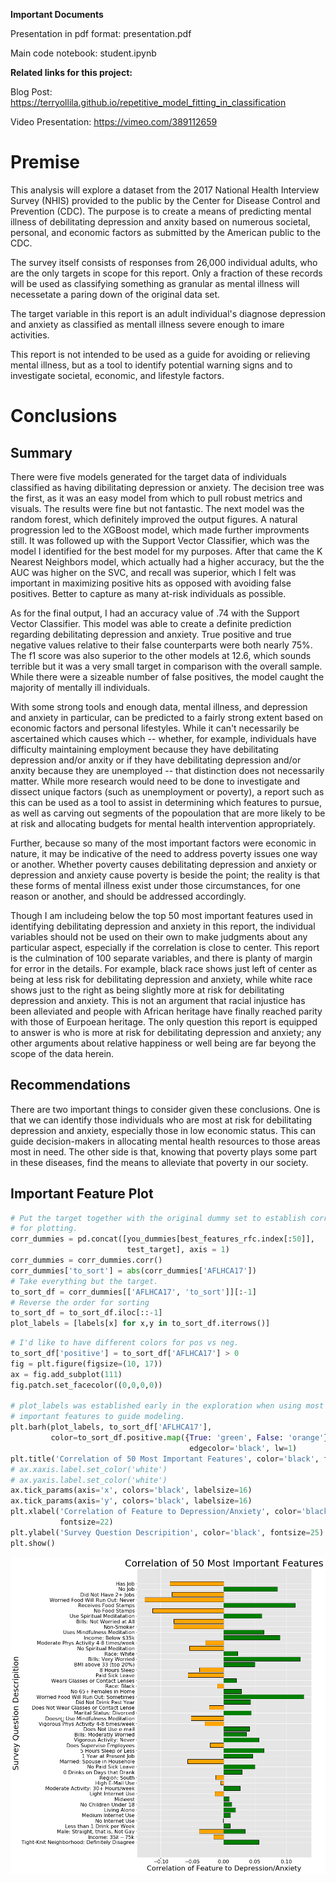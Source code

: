 **Important Documents**

Presentation in pdf format:
presentation.pdf

Main code notebook:
student.ipynb

**Related links for this project:**

Blog Post:
<https://terryollila.github.io/repetitive_model_fitting_in_classification>

Video Presentation:
<https://vimeo.com/389112659>

# Premise

This analysis will explore a dataset from the 2017 National Health Interview Survey (NHIS) provided to the public by the Center for Disease Control and Prevention (CDC). The purpose is to create a means of predicting mental illness of debilitating depression and anxity based on numerous societal, personal, and economic factors as submitted by the American public to the CDC.

The survey itself consists of responses from 26,000 individual adults, who are the only targets in scope for this report. Only a fraction of these records will be used as classifying something as granular as mental illness will necessetate a paring down of the original data set.

The target variable in this report is an adult individual's diagnose depression and anxiety as classified as mentall illness severe enough to imare activities.

This report is not intended to be used as a guide for avoiding or relieving mental illness, but as a tool to identify potential warning signs and to investigate societal, economic, and lifestyle factors.

# Conclusions

## Summary

There were five models generated for the target data of individuals classified as having dibilitating depression or anxiety. The decision tree was the first, as it was an easy model from which to pull robust metrics and visuals. The results were fine but not fantastic. The next model was the random forest, which definitely improved the output figures. A natural progression led to the XGBoost model, which made further improvments still. It was followed up with the Support Vector Classifier, which was the model I identified for the best model for my purposes. After that came the K Nearest Neighbors model, which actually had a higher accuracy, but the the AUC was higher on the SVC, and recall was superior, which I felt was important in maximizing positive hits as opposed with avoiding false positives. Better to capture as many at-risk individuals as possible.

As for the final output, I had an accuracy value of .74 with the Support Vector Classifier. This model was able to create a definite prediction regarding debilitating depression and anxiety. True positive and true negative values relative to their false counterparts were both nearly 75%. The f1 score was also superior to the other models at 12.6, which sounds terrible but it was a very small target in comparison with the overall sample. While there were a sizeable number of false positives, the model caught the majority of mentally ill individuals.

With some strong tools and enough data, mental illness, and depression and anxiety in particular, can be predicted to a fairly strong extent based on economic factors and personal lifestyles. While it can't necessarily be ascertained which causes which -- whether, for example, individuals have difficulty maintaining employment because they have debilitating depression and/or anxity or if they have debilitating depression and/or anxity because they are unemployed -- that distinction does not necessarily matter. While more research would need to be done to investigate and dissect unique factors (such as unemployment or poverty), a report such as this can be used as a tool to assist in determining which features to pursue, as well as carving out segments of the popoulation that are more likely to be at risk and allocating budgets for mental health intervention appropriately.

Further, because so many of the most important factors were economic in nature, it may be indicative of the need to address poverty issues one way or another. Whether poverty causes debilitating depression and anxiety or depression and anxiety cause poverty is beside the point; the reality is that these forms of mental illness exist under those circumstances, for one reason or another, and should be addressed accordingly.

Though I am includeing below the top 50 most important features used in identifying debilitating depression and anxiety in this report, the individual variables should not be used on their own to make judgments about any particular aspect, especially if the correlation is close to center. This report is the culmination of 100 separate variables, and there is planty of margin for error in the details. For example, black race shows just left of center as being at less risk for debilitating depression and anxiety, while white race shows just to the right as being slightly more at risk for debilitating depression and anxiety. This is not an argument that racial injustice has been alleviated and people with African heritage have finally reached parity with those of Eurpoean heritage. The only question this report is equipped to answer is who is more at risk for debilitating depression and anxiety; any other arguments about relative happiness or well being are far beyong the scope of the data herein.

## Recommendations

There are two important things to consider given these conclusions. One is that we can identify those individuals who are most at risk for debilitating depression and anxiety, especially those in low economic status. This can guide decision-makers in allocating mental health resources to those areas most in need. The other side is that, knowing that poverty plays some part in these diseases, find the means to alleviate that poverty in our society.

## Important Feature Plot


```python
# Put the target together with the original dummy set to establish correlation
# for plotting.
corr_dummies = pd.concat([you_dummies[best_features_rfc.index[:50]], 
                          test_target], axis = 1)
corr_dummies = corr_dummies.corr()
corr_dummies['to_sort'] = abs(corr_dummies['AFLHCA17'])
# Take everything but the target.
to_sort_df = corr_dummies[['AFLHCA17', 'to_sort']][:-1]
# Reverse the order for sorting
to_sort_df = to_sort_df.iloc[::-1]
plot_labels = [labels[x] for x,y in to_sort_df.iterrows()]
```


```python
# I'd like to have different colors for pos vs neg.
to_sort_df['positive'] = to_sort_df['AFLHCA17'] > 0
fig = plt.figure(figsize=(10, 17))
ax = fig.add_subplot(111)
fig.patch.set_facecolor((0,0,0,0))

# plot_labels was established early in the exploration when using most 
# important features to guide modeling.
plt.barh(plot_labels, to_sort_df['AFLHCA17'], 
         color=to_sort_df.positive.map({True: 'green', False: 'orange'}), 
                                        edgecolor='black', lw=1)
plt.title('Correlation of 50 Most Important Features', color='black', fontsize=30)
# ax.xaxis.label.set_color('white')
# ax.yaxis.label.set_color('white')
ax.tick_params(axis='x', colors='black', labelsize=16)
ax.tick_params(axis='y', colors='black', labelsize=16)
plt.xlabel('Correlation of Feature to Depression/Anxiety', color='black', 
           fontsize=22)
plt.ylabel('Survey Question Descripition', color='black', fontsize=25)
plt.show()
```


![png](output_131_0.png)

